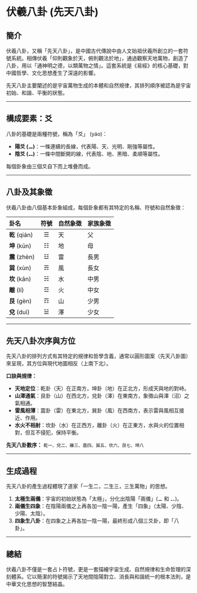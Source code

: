 # 伏羲八卦 (先天八卦)

## 簡介

伏羲八卦，又稱「先天八卦」，是中國古代傳說中由人文始祖伏羲所創立的一套符號系統。相傳伏羲「仰則觀象於天，俯則觀法於地」，通過觀察天地萬物，創造了八卦，用以「通神明之德，以類萬物之情」。這套系統是《易經》的核心基礎，對中國哲學、文化思想產生了深遠的影響。

先天八卦主要闡述的是宇宙萬物生成的本體和自然規律，其排列順序被認為是宇宙初始、和諧、平衡的狀態。

---

## 構成要素：爻

八卦的基礎是兩種符號，稱為「爻」 (yáo)：

* **陽爻 (⚊)**：一條連續的長線，代表陽、天、光明、剛強等屬性。
* **陰爻 (⚋)**：一條中間斷開的線，代表陰、地、黑暗、柔順等屬性。

每個卦象由三個爻自下而上堆疊而成。

---

## 八卦及其象徵

伏羲八卦由八個基本卦象組成，每個卦象都有其特定的名稱、符號和自然象徵：

| 卦名 | 符號 | 自然象徵 | 家族象徵 |
| :--- | :--: | :--- | :--- |
| **乾** (qián) | ☰ | 天 | 父 |
| **坤** (kūn) | ☷ | 地 | 母 |
| **震** (zhèn) | ☳ | 雷 | 長男 |
| **巽** (xùn) | ☴ | 風 | 長女 |
| **坎** (kǎn) | ☵ | 水 | 中男 |
| **離** (lí) | ☲ | 火 | 中女 |
| **艮** (gèn) | ☶ | 山 | 少男 |
| **兌** (duì) | ☱ | 澤 | 少女 |

---

## 先天八卦次序與方位

先天八卦的排列方式有其特定的規律和哲學含義，通常以圓形圖案（先天八卦圖）來呈現，其方位與現代地圖相反（上南下北）。

**口訣與規律：**

* **天地定位**：乾卦（天）在正南方，坤卦（地）在正北方，形成天與地的對峙。
* **山澤通氣**：艮卦（山）在西北方，兌卦（澤）在東南方，象徵山與澤（沼）之氣相通。
* **雷風相薄**：震卦（雷）在東北方，巽卦（風）在西南方，表示雷與風相互接近、作用。
* **水火不相射**：坎卦（水）在正西方，離卦（火）在正東方，水與火的位置相對，但互不侵犯，保持平衡。

**先天八卦數序：**
`乾一、兌二、離三、震四、巽五、坎六、艮七、坤八`

---

## 生成過程

先天八卦的產生過程體現了道家「一生二，二生三，三生萬物」的思想。

1.  **太極生兩儀**：宇宙的初始狀態為「太極」，分化出陰陽「兩儀」(⚊ 和 ⚋)。
2.  **兩儀生四象**：在陰陽兩儀之上再各加一陰一陽，產生「四象」（太陽、少陰、少陽、太陰）。
3.  **四象生八卦**：在四象之上再各加一陰一陽，最終形成八個三爻卦，即「八卦」。

---

## 總結

伏羲八卦不僅是一套占卜符號，更是一套描繪宇宙生成、自然規律和生命哲理的深刻體系。它以簡潔的符號揭示了天地間陰陽對立、消長與和諧統一的根本法則，是中華文化思想的智慧結晶。